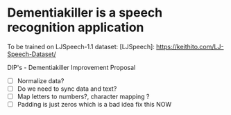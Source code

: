 # Dementiakiller is a speech recognition application

To be trained on LJSpeech-1.1 dataset:
[LJSpeech]: https://keithito.com/LJ-Speech-Dataset/

DIP's - Dementiakiller Improvement Proposal 
- [ ] Normalize data?
- [ ] Do we need to sync data and text?
- [ ] Map letters to numbers?, character mapping ?
- [ ] Padding is just zeros which is a bad idea fix this NOW